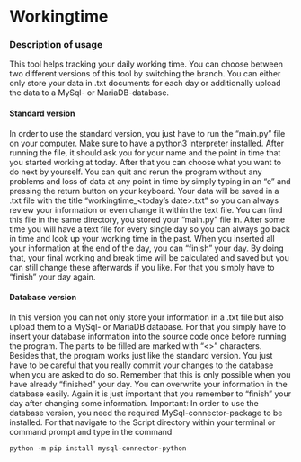 # Workingtime

### Description of usage
This tool helps tracking your daily working time. You can choose between two different versions of this tool by switching the branch. You can either only store your data in .txt documents for each day or additionally upload the data to a MySql- or MariaDB-database. 

#### Standard version
In order to use the standard version, you just have to run the “main.py” file on your computer. Make sure to have a python3 interpreter installed. After running the file, it should ask you for your name and the point in time that you started working at today. After that you can choose what you want to do next by yourself. You can quit and rerun the program without any problems and loss of data at any point in time by simply typing in an “e” and pressing the return button on your keyboard. Your data will be saved in a .txt file with the title “workingtime_<today’s date>.txt” so you can always review your information or even change it within the text file. You can find this file in the same directory, you stored your “main.py” file in. After some time you will have a text file for every single day so you can always go back in time and look up your working time in the past. When you inserted all your information at the end of the day, you can “finish” your day. By doing that, your final working and break time will be calculated and saved but you can still change these afterwards if you like. For that you simply have to “finish” your day again. 

#### Database version
In this version you can not only store your information in a .txt file but also upload them to a MySql- or MariaDB database. For that you simply have to insert your database information into the source code once before running the program. The parts to be filled are marked with “<>” characters. Besides that, the program works just like the standard version. You just have to be careful that you really commit your changes to the database when you are asked to do so. Remember that this is only possible when you have already “finished” your day. You can overwrite your information in the database easily. Again it is just important that you remember to “finish” your day after changing some information.
Important: In order to use the database version, you need the required MySql-connector-package to be installed. For that navigate to the Script directory within your terminal or command prompt and type in the command 

    python -m pip install mysql-connector-python
